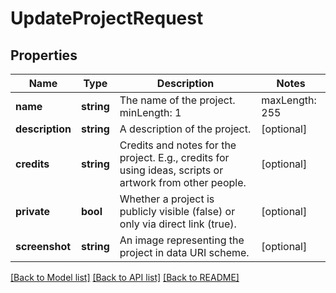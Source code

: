 # UpdateProjectRequest

## Properties
Name | Type | Description | Notes
------------ | ------------- | ------------- | -------------
**name** | **string** | The name of the project. minLength: 1 | maxLength: 255 | [optional] 
**description** | **string** | A description of the project. | [optional] 
**credits** | **string** | Credits and notes for the project. E.g., credits for using ideas, scripts or artwork from other people. | [optional] 
**private** | **bool** | Whether a project is publicly visible (false) or only via direct link (true). | [optional] 
**screenshot** | **string** | An image representing the project in data URI scheme. | [optional] 

[[Back to Model list]](../README.md#documentation-for-models) [[Back to API list]](../README.md#documentation-for-api-endpoints) [[Back to README]](../README.md)


